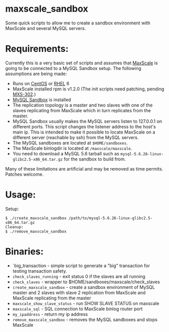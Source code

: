 # maxscale_sandbox
Some quick scripts to allow me to create a sandbox environment with MaxScale and several MySQL servers.

# Requirements:

Currently this is a very basic set of scripts and assumes that [MaxScale](https://mariadb.com/products/mariadb-maxscale) is going to be connected to a MySQL Sandbox setup.
The following assumptions are being made:
* Runs on [CentOS](https://www.centos.org/) or [RHEL](http://www.redhat.com/en) 6
* MaxScale installed rpm is v1.2.0 (The init scripts need patching, pending [MXS-302](https://mariadb.atlassian.net/browse/MXS-302).)
* [MySQL Sandbox](http://mysqlsandbox.net/) is installed
* The replication topology is a master and two slaves with one of the slaves replicating from MaxScale which in turn replicates from the master.
* MySQL Sandbox usually makes the MySQL servers listen to 127.0.0.1 on different ports. This script changes the listener address to the host's main ip. This is intended to make it possible to locate MaxScale on a different server (reachable by ssh) from the MySQL servers.
* The MySQL sandboxes are located at `$HOME/sandboxes`.
* The MaxScale binlogdir is located at `/maxscale/maxscale`.
* You need to download a MySQL 5.6 tarball such as `mysql-5.6.26-linux-glibc2.5-x86_64.tar.gz` for the sandbox to build from.

Many of these limitations are artificial and may be removed as time permits. Patches welcome.

# Usage:

Setup:
```
$ ./create_maxscale_sandbox /path/to/mysql-5.6.26-linux-glibc2.5-x86_64.tar.gz
Cleanup:
$ ./remove_maxscale_sandbox
```

# Binaries:
* `big_transaction - simple script to generate a "big" transaction for testing transaction safety.
* `check_slaves_running` - exit status 0 if the slaves are all running
* `check_slaves` - wrapper to $HOME/sandboxes/maxscale/check_slaves
* `create_maxscale_sandbox` - create a sandbox environment of MySQL master and 2 slaves with slave 2 replication from MaxScale and MaxScale replicating from the master
* `maxscale_show_slave_status` - run SHOW SLAVE STATUS on maxscale
* `maxscale_sql` - SQL connection to MaxScale binlog router port
* `my_ipaddress` - return my ip address
* `remove_maxscale_sandbox` - removes the MySQL sandboxes and stops MaxScale

